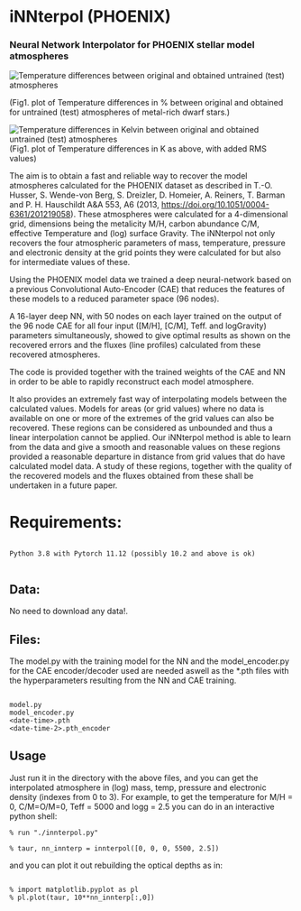 # iNNterpol (PHOENIX)
### Neural Network Interpolator for PHOENIX stellar model atmospheres

![Temperature differences between original and obtained untrained (test) atmospheres](../../assets/DTemp_chkCAE_22_128_PHOENIX_10pct.png?raw=true)

(Fig1. plot of Temperature differences in % between original and obtained for untrained (test) atmospheres of metal-rich dwarf stars.)

![Temperature differences in Kelvin between original and obtained untrained (test) atmospheres](../../assets/DTemp_Stats_chkCAE_16_96_PHOENIX_mp05_lgg45_scale.png?raw=true)
(Fig1. plot of Temperature differences in K as above, with added RMS values)

The aim is to obtain a fast and reliable way to recover the model atmospheres calculated for the PHOENIX dataset as described in 
T.-O. Husser, S. Wende-von Berg, S. Dreizler, D. Homeier, A. Reiners, T. Barman and P. H. Hauschildt A&A 553, A6 (2013, https://doi.org/10.1051/0004-6361/201219058). These atmospheres were calculated
for a 4-dimensional grid, dimensions being the  metalicity M/H, carbon abundance C/M, effective 
Temperature and (log) surface Gravity. The iNNterpol not only recovers the four atmospheric parameters of mass, temperature, 
pressure and electronic density at the grid points they were calculated for but also for intermediate values of these.

Using the PHOENIX model data we trained a deep neural-network based on a previous Convolutional Auto-Encoder (CAE)
that reduces the features of these models to a reduced parameter space (96 nodes). 

A 16-layer deep NN, with 50 nodes on each layer trained on the output of the 96 node CAE for all four input ([M/H], [C/M], Teff. and logGravity) parameters simultaneously, showed to give optimal results as shown on the recovered errors
and the fluxes (line profiles) calculated from these recovered atmospheres.


The code is provided together with the trained weights of the CAE and NN in order to be able to rapidly reconstruct each model atmosphere. 

It also provides an extremely fast way of interpolating models between the calculated values. Models for areas (or grid values) where no data
is available on one or more of the extremes of the grid values can also be recovered. These regions can be considered as 
unbounded and thus a linear interpolation cannot be applied. Our iNNterpol method is able to learn from the data and give 
a smooth and reasonable values on these regions provided a reasonable departure in distance from grid values that do have 
calculated model data. A study of these regions, together with the quality of the recovered models and the fluxes obtained 
from these shall be undertaken in a future paper.

# Requirements:


```

Python 3.8 with Pytorch 11.12 (possibly 10.2 and above is ok)


```
## Data:

No need to download any data!. 

## Files:

The model.py with the training model for the NN and the model_encoder.py for the CAE encoder/decoder used are needed aswell as the *.pth files with the hyperparameters resulting from the NN and CAE training.

```

model.py
model_encoder.py
<date-time>.pth
<date-time-2>.pth_encoder

```

## Usage

Just run it in the directory with the above files, and you can get the interpolated atmosphere in (log) mass, temp, pressure and electronic density (indexes from 0 to 3). For example, to get the temperature for M/H = 0, C/M=O/M=0, Teff = 5000 and logg = 2.5 you can do in an interactive python shell:

```
% run "./innterpol.py"

% taur, nn_innterp = innterpol([0, 0, 0, 5500, 2.5])
```

and you can plot it out rebuilding the optical depths as in:

```

% import matplotlib.pyplot as pl 
% pl.plot(taur, 10**nn_innterp[:,0])


```



